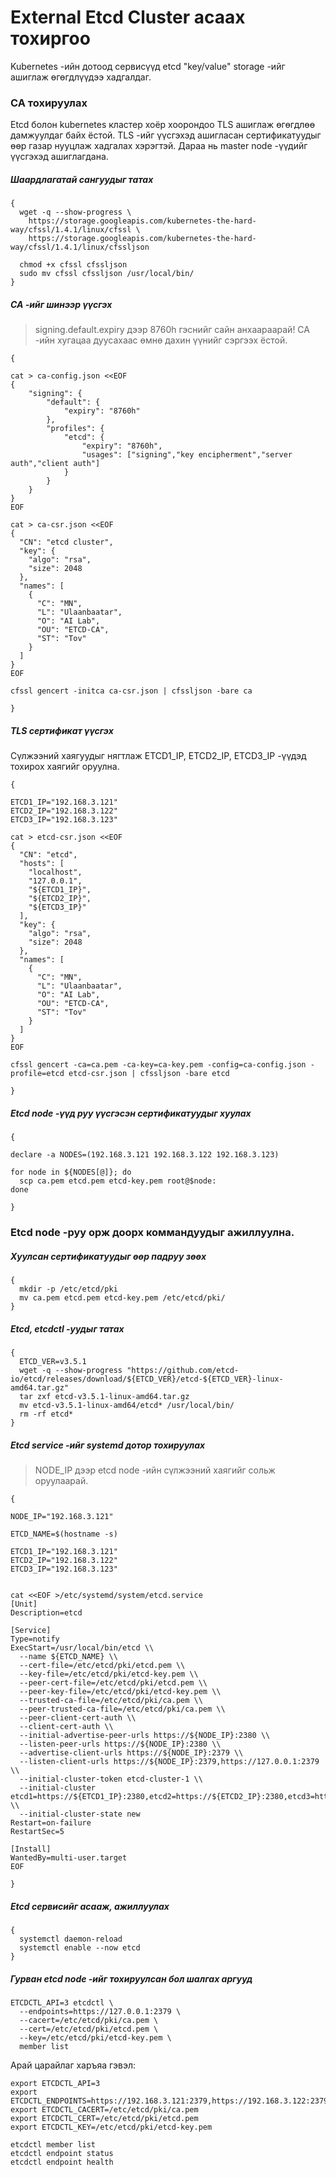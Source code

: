 # External Etcd Cluster асаах тохиргоо

Kubernetes -ийн дотоод сервисүүд etcd "key/value" storage -ийг ашиглаж өгөгдлүүдээ хадгалдаг.

### CA тохируулах
Etcd болон kubernetes кластер хоёр хоорондоо TLS ашиглаж өгөгдлөө дамжуулдаг байх ёстой.
TLS -ийг үүсгэхэд ашигласан сертификатуудыг өөр газар нууцлаж хадгалах хэрэгтэй. Дараа нь master node -үүдийг үүсгэхэд ашиглагдана.

##### Шаардлагатай сангуудыг татах
```shell
{
  wget -q --show-progress \
    https://storage.googleapis.com/kubernetes-the-hard-way/cfssl/1.4.1/linux/cfssl \
    https://storage.googleapis.com/kubernetes-the-hard-way/cfssl/1.4.1/linux/cfssljson
  
  chmod +x cfssl cfssljson
  sudo mv cfssl cfssljson /usr/local/bin/
}
```

##### CA -ийг шинээр үүсгэх
> signing.default.expiry дээр 8760h гэснийг сайн анхаараарай! CA -ийн хугацаа дуусахаас өмнө дахин үүнийг сэргээх ёстой.
```shell
{

cat > ca-config.json <<EOF
{
    "signing": {
        "default": {
            "expiry": "8760h"
        },
        "profiles": {
            "etcd": {
                "expiry": "8760h",
                "usages": ["signing","key encipherment","server auth","client auth"]
            }
        }
    }
}
EOF

cat > ca-csr.json <<EOF
{
  "CN": "etcd cluster",
  "key": {
    "algo": "rsa",
    "size": 2048
  },
  "names": [
    {
      "C": "MN",
      "L": "Ulaanbaatar",
      "O": "AI Lab",
      "OU": "ETCD-CA",
      "ST": "Tov"
    }
  ]
}
EOF

cfssl gencert -initca ca-csr.json | cfssljson -bare ca

}
``` 
##### TLS сертификат үүсгэх
Сүлжээний хаягуудыг нягтлаж ETCD1_IP, ETCD2_IP, ETCD3_IP -үүдэд тохирох хаягийг оруулна.
```shell
{

ETCD1_IP="192.168.3.121"
ETCD2_IP="192.168.3.122"
ETCD3_IP="192.168.3.123"

cat > etcd-csr.json <<EOF
{
  "CN": "etcd",
  "hosts": [
    "localhost",
    "127.0.0.1",
    "${ETCD1_IP}",
    "${ETCD2_IP}",
    "${ETCD3_IP}"
  ],
  "key": {
    "algo": "rsa",
    "size": 2048
  },
  "names": [
    {
      "C": "MN",
      "L": "Ulaanbaatar",
      "O": "AI Lab",
      "OU": "ETCD-CA",
      "ST": "Tov"
    }
  ]
}
EOF

cfssl gencert -ca=ca.pem -ca-key=ca-key.pem -config=ca-config.json -profile=etcd etcd-csr.json | cfssljson -bare etcd

}
```
##### Etcd node -үүд руу үүсгэсэн сертификатуудыг хуулах

```shell
{

declare -a NODES=(192.168.3.121 192.168.3.122 192.168.3.123)

for node in ${NODES[@]}; do
  scp ca.pem etcd.pem etcd-key.pem root@$node: 
done

}
```
### Etcd node -руу орж доорх коммандуудыг ажиллуулна.
##### Хуулсан сертификатуудыг өөр падруу зөөх
```shell
{
  mkdir -p /etc/etcd/pki
  mv ca.pem etcd.pem etcd-key.pem /etc/etcd/pki/ 
}
```

##### Etcd, etcdctl -уудыг татах
```shell
{
  ETCD_VER=v3.5.1
  wget -q --show-progress "https://github.com/etcd-io/etcd/releases/download/${ETCD_VER}/etcd-${ETCD_VER}-linux-amd64.tar.gz"
  tar zxf etcd-v3.5.1-linux-amd64.tar.gz
  mv etcd-v3.5.1-linux-amd64/etcd* /usr/local/bin/
  rm -rf etcd*
}
```

##### Etcd service -ийг systemd дотор тохируулах

> NODE_IP дээр etcd node -ийн сүлжээний хаягийг сольж оруулаарай.

```shell
{

NODE_IP="192.168.3.121"

ETCD_NAME=$(hostname -s)

ETCD1_IP="192.168.3.121"
ETCD2_IP="192.168.3.122"
ETCD3_IP="192.168.3.123"


cat <<EOF >/etc/systemd/system/etcd.service
[Unit]
Description=etcd

[Service]
Type=notify
ExecStart=/usr/local/bin/etcd \\
  --name ${ETCD_NAME} \\
  --cert-file=/etc/etcd/pki/etcd.pem \\
  --key-file=/etc/etcd/pki/etcd-key.pem \\
  --peer-cert-file=/etc/etcd/pki/etcd.pem \\
  --peer-key-file=/etc/etcd/pki/etcd-key.pem \\
  --trusted-ca-file=/etc/etcd/pki/ca.pem \\
  --peer-trusted-ca-file=/etc/etcd/pki/ca.pem \\
  --peer-client-cert-auth \\
  --client-cert-auth \\
  --initial-advertise-peer-urls https://${NODE_IP}:2380 \\
  --listen-peer-urls https://${NODE_IP}:2380 \\
  --advertise-client-urls https://${NODE_IP}:2379 \\
  --listen-client-urls https://${NODE_IP}:2379,https://127.0.0.1:2379 \\
  --initial-cluster-token etcd-cluster-1 \\
  --initial-cluster etcd1=https://${ETCD1_IP}:2380,etcd2=https://${ETCD2_IP}:2380,etcd3=https://${ETCD3_IP}:2380 \\
  --initial-cluster-state new
Restart=on-failure
RestartSec=5

[Install]
WantedBy=multi-user.target
EOF

}
```

##### Etcd сервисийг асааж, ажиллуулах
```shell
{
  systemctl daemon-reload
  systemctl enable --now etcd
}
```

##### Гурван etcd node -ийг тохируулсан бол шалгах аргууд

```shell
ETCDCTL_API=3 etcdctl \
  --endpoints=https://127.0.0.1:2379 \
  --cacert=/etc/etcd/pki/ca.pem \
  --cert=/etc/etcd/pki/etcd.pem \
  --key=/etc/etcd/pki/etcd-key.pem \
  member list
```
Арай царайлаг харъяа гэвэл:
```shell
export ETCDCTL_API=3 
export ETCDCTL_ENDPOINTS=https://192.168.3.121:2379,https://192.168.3.122:2379,https://192.168.3.123:2379
export ETCDCTL_CACERT=/etc/etcd/pki/ca.pem
export ETCDCTL_CERT=/etc/etcd/pki/etcd.pem
export ETCDCTL_KEY=/etc/etcd/pki/etcd-key.pem
```

```shell
etcdctl member list
etcdctl endpoint status
etcdctl endpoint health
```

























